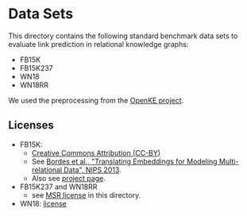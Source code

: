 # Data Sets

This directory contains the following standard benchmark data sets to evaluate link prediction in
relational knowledge graphs:

* FB15K
* FB15K237
* WN18
* WN18RR

We used the preprocessing from the [OpenKE project](https://github.com/thunlp/OpenKE).


## Licenses

* FB15K:
  * [Creative Commons Attribution (CC-BY)](http://creativecommons.org/licenses/by/2.5/)
  * See [Bordes et al., "Translating Embeddings for Modeling Multi-relational Data", NIPS 2013](
    https://papers.nips.cc/paper/5071-translating-embeddings-for-modeling-multi-relational-data).
  * Also see [project page](https://www.hds.utc.fr/everest/doku.php?id=en:transe).
* FB15K237 and WN18RR
  * see [MSR license](microsoft-license-FB15K237-and-WN18RR.docx) in this directory.
* WN18: [license](https://wordnet.princeton.edu/license-and-commercial-use)

